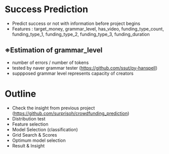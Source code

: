
# Success Prediction

- Predict success or not with information before project begins
- Features : target_money, grammar_level, has_video, funding_type_count, funding_type_1, funding_type_2, funding_type_3, funding_duration

## ※Estimation of grammar_level

- number of errors / number of tokens
- tested by naver grammar tester (https://github.com/ssut/py-hanspell)
- suppposed grammar level represents capacity of creators

# Outline

- Check the insight from previous project (https://github.com/surprisoh/crowdfunding_prediction)
- Distribution test
- Feature selection
- Model Selection (classification)
- Grid Search & Scores
- Optimum model selection
- Result & Insight

